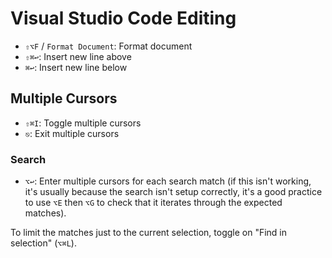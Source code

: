 # Visual Studio Code Editing

- `⇧⌥F` / `Format Document`: Format document
- `⇧⌘↩`: Insert new line above
- `⌘↩`: Insert new line below

## Multiple Cursors

- `⇧⌘I`: Toggle multiple cursors
- `⎋`: Exit multiple cursors

### Search

- `⌥↩`: Enter multiple cursors for each search match (if this isn't working, it's usually because the search isn't setup correctly, it's a good practice to use `⌥E` then `⌥G` to check that it iterates through the expected matches).

To limit the matches just to the current selection, toggle on "Find in selection" (`⌥⌘L`).